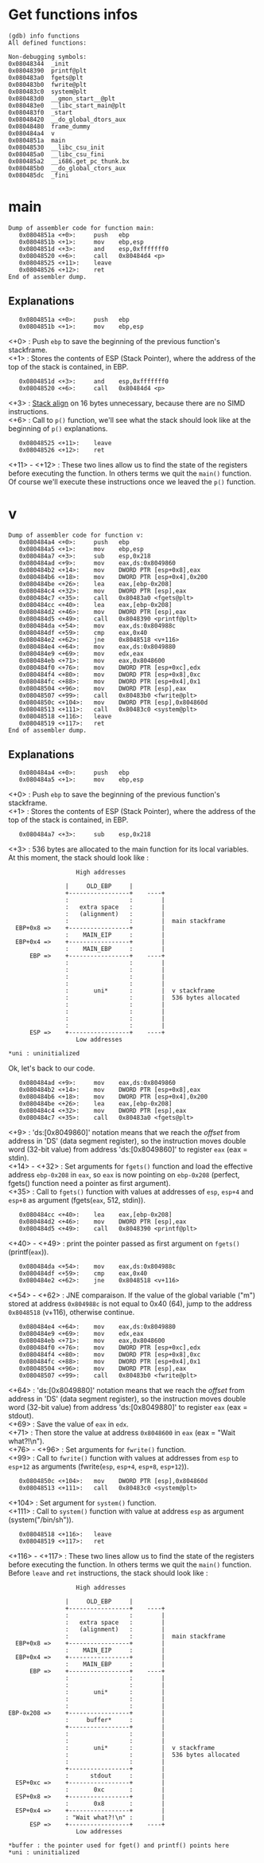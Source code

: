 # Get functions infos
```
(gdb) info functions
All defined functions:

Non-debugging symbols:
0x08048344  _init
0x08048390  printf@plt
0x080483a0  fgets@plt
0x080483b0  fwrite@plt
0x080483c0  system@plt
0x080483d0  __gmon_start__@plt
0x080483e0  __libc_start_main@plt
0x080483f0  _start
0x08048420  __do_global_dtors_aux
0x08048480  frame_dummy
0x080484a4  v
0x0804851a  main
0x08048530  __libc_csu_init
0x080485a0  __libc_csu_fini
0x080485a2  __i686.get_pc_thunk.bx
0x080485b0  __do_global_ctors_aux
0x080485dc  _fini
```

# main
```
Dump of assembler code for function main:
   0x0804851a <+0>:     push   ebp
   0x0804851b <+1>:     mov    ebp,esp
   0x0804851d <+3>:     and    esp,0xfffffff0
   0x08048520 <+6>:     call   0x80484d4 <p>
   0x08048525 <+11>:    leave
   0x08048526 <+12>:    ret
End of assembler dump.
```
## Explanations
```
   0x0804851a <+0>:     push   ebp
   0x0804851b <+1>:     mov    ebp,esp
```
<+0> : Push `ebp` to save the beginning of the previous function's stackframe.  
<+1> : Stores the contents of ESP (Stack Pointer), where the address of the top of the stack is contained, in EBP.
```
   0x0804851d <+3>:     and    esp,0xfffffff0
   0x08048520 <+6>:     call   0x80484d4 <p>
```
<+3> : [Stack align](https://github.com/maxisimo/42-RainFall/blob/main/doc/asm_x86/alignment.md) on 16 bytes unnecessary, because there are no SIMD instructions.  
<+6> : Call to `p()` function, we'll see what the stack should look like at the beginning of `p()` explanations.  
```
   0x08048525 <+11>:    leave
   0x08048526 <+12>:    ret
```
<+11> - <+12> : These two lines allow us to find the state of the registers before executing the function. In others terms we quit the `main()` function. Of course we'll execute these instructions once we leaved the `p()` function.  

# v
```
Dump of assembler code for function v:
   0x080484a4 <+0>:     push   ebp
   0x080484a5 <+1>:     mov    ebp,esp
   0x080484a7 <+3>:     sub    esp,0x218
   0x080484ad <+9>:     mov    eax,ds:0x8049860
   0x080484b2 <+14>:    mov    DWORD PTR [esp+0x8],eax
   0x080484b6 <+18>:    mov    DWORD PTR [esp+0x4],0x200
   0x080484be <+26>:    lea    eax,[ebp-0x208]
   0x080484c4 <+32>:    mov    DWORD PTR [esp],eax
   0x080484c7 <+35>:    call   0x80483a0 <fgets@plt>
   0x080484cc <+40>:    lea    eax,[ebp-0x208]
   0x080484d2 <+46>:    mov    DWORD PTR [esp],eax
   0x080484d5 <+49>:    call   0x8048390 <printf@plt>
   0x080484da <+54>:    mov    eax,ds:0x804988c
   0x080484df <+59>:    cmp    eax,0x40
   0x080484e2 <+62>:    jne    0x8048518 <v+116>
   0x080484e4 <+64>:    mov    eax,ds:0x8049880
   0x080484e9 <+69>:    mov    edx,eax
   0x080484eb <+71>:    mov    eax,0x8048600
   0x080484f0 <+76>:    mov    DWORD PTR [esp+0xc],edx
   0x080484f4 <+80>:    mov    DWORD PTR [esp+0x8],0xc
   0x080484fc <+88>:    mov    DWORD PTR [esp+0x4],0x1
   0x08048504 <+96>:    mov    DWORD PTR [esp],eax
   0x08048507 <+99>:    call   0x80483b0 <fwrite@plt>
   0x0804850c <+104>:   mov    DWORD PTR [esp],0x804860d
   0x08048513 <+111>:   call   0x80483c0 <system@plt>
   0x08048518 <+116>:   leave
   0x08048519 <+117>:   ret
End of assembler dump.
```
## Explanations
```
   0x080484a4 <+0>:     push   ebp
   0x080484a5 <+1>:     mov    ebp,esp
```
<+0> : Push `ebp` to save the beginning of the previous function's stackframe.  
<+1> : Stores the contents of ESP (Stack Pointer), where the address of the top of the stack is contained, in EBP.
```
   0x080484a7 <+3>:     sub    esp,0x218
```
<+3> : 536 bytes are allocated to the main function for its local variables.  
At this moment, the stack should look like :  
```
                   High addresses

                |     OLD_EBP     |
                +-----------------+    ----+
                :                 :        |
                :   extra space   :        |
                :   (alignment)   :        |
                :                 :        |  main stackframe
  EBP+0x8 =>    +-----------------+        |
                :    MAIN_EIP     :        |
  EBP+0x4 =>    +-----------------+        |
                :    MAIN_EBP     :        |
      EBP =>    +-----------------+    ----+
                :                 :        |
                :                 :        |
                :                 :        |
                :                 :        |
                :       uni*      :        |  v stackframe
                :                 :        |  536 bytes allocated
                :                 :        |
                :                 :        |
                :                 :        |
                :                 :        |
      ESP =>    +-----------------+    ----+
                   Low addresses

*uni : uninitialized
```
Ok, let's back to our code.  
```
   0x080484ad <+9>:     mov    eax,ds:0x8049860
   0x080484b2 <+14>:    mov    DWORD PTR [esp+0x8],eax
   0x080484b6 <+18>:    mov    DWORD PTR [esp+0x4],0x200
   0x080484be <+26>:    lea    eax,[ebp-0x208]
   0x080484c4 <+32>:    mov    DWORD PTR [esp],eax
   0x080484c7 <+35>:    call   0x80483a0 <fgets@plt>
```
<+9> : 'ds:[0x8049860]' notation means that we reach the *offset* from address in 'DS' (data segment register), so the instruction moves double word (32-bit value) from address 'ds:[0x8049860]' to register `eax` (eax = stdin).  
<+14> - <+32> : Set arguments for `fgets()` function and load the effective address `ebp-0x208` in `eax`, so `eax` is now pointing on `ebp-0x208` (perfect, fgets() function need a pointer as first argument).   
<+35> : Call to `fgets()` function with values at addresses of `esp`, `esp+4` and `esp+8` as argument (fgets(`eax`, 512, stdin)).  
```
   0x080484cc <+40>:    lea    eax,[ebp-0x208]
   0x080484d2 <+46>:    mov    DWORD PTR [esp],eax
   0x080484d5 <+49>:    call   0x8048390 <printf@plt>
```
<+40> - <+49> : print the pointer passed as first argument on `fgets()` (printf(`eax`)).
```
   0x080484da <+54>:    mov    eax,ds:0x804988c
   0x080484df <+59>:    cmp    eax,0x40
   0x080484e2 <+62>:    jne    0x8048518 <v+116>
```
<+54> - <+62> : JNE comparaison. If the value of the global variable ("m") stored at address `0x804988c` is not equal to 0x40 (64), jump to the address `0x8048518` (v+116), otherwise continue.
```
   0x080484e4 <+64>:    mov    eax,ds:0x8049880
   0x080484e9 <+69>:    mov    edx,eax
   0x080484eb <+71>:    mov    eax,0x8048600
   0x080484f0 <+76>:    mov    DWORD PTR [esp+0xc],edx
   0x080484f4 <+80>:    mov    DWORD PTR [esp+0x8],0xc
   0x080484fc <+88>:    mov    DWORD PTR [esp+0x4],0x1
   0x08048504 <+96>:    mov    DWORD PTR [esp],eax
   0x08048507 <+99>:    call   0x80483b0 <fwrite@plt>
```
<+64> : 'ds:[0x8049880]' notation means that we reach the *offset* from address in 'DS' (data segment register), so the instruction moves double word (32-bit value) from address 'ds:[0x8049880]' to register `eax` (eax = stdout).  
<+69> : Save the value of `eax` in `edx`.  
<+71> : Then store the value at address `0x8048600` in `eax` (eax = "Wait what?!\n").  
<+76> - <+96> : Set arguments for `fwrite()` function.  
<+99> : Call to `fwrite()` function with values at addresses from `esp` to `esp+12` as arguments (fwrite(`esp`, `esp+4`, `esp+8`, `esp+12`)).
```
   0x0804850c <+104>:   mov    DWORD PTR [esp],0x804860d
   0x08048513 <+111>:   call   0x80483c0 <system@plt>
```
<+104> : Set argument for `system()` function.  
<+111> : Call to `system()` function with value at address `esp` as argument (system("/bin/sh")).  
```
   0x08048518 <+116>:   leave
   0x08048519 <+117>:   ret
```
<+116> - <+117> : These two lines allow us to find the state of the registers before executing the function. In others terms we quit the `main()` function.  
Before `leave` and `ret` instructions, the stack should look like :
```
                   High addresses

                |     OLD_EBP     |
                +-----------------+    ----+
                :                 :        |
                :   extra space   :        |
                :   (alignment)   :        |
                :                 :        |  main stackframe
  EBP+0x8 =>    +-----------------+        |
                :    MAIN_EIP     :        |
  EBP+0x4 =>    +-----------------+        |
                :    MAIN_EBP     :        |
      EBP =>    +-----------------+    ----+
                :                 :        |
                :                 :        |
                :       uni*      :        |
                :                 :        |
                :                 :        |
EBP-0x208 =>    +-----------------+        |
                :     buffer*     :        |
                +-----------------+        |
                :                 :        |
                :                 :        |
                :       uni*      :        |  v stackframe
                :                 :        |  536 bytes allocated
                :                 :        |
                +-----------------+        |
                :      stdout     :        |
  ESP+0xc =>    +-----------------+        |
                :       0xc       :        |
  ESP+0x8 =>    +-----------------+        |
                :       0x8       :        |
  ESP+0x4 =>    +-----------------+        |
                : "Wait what?!\n" :        |
      ESP =>    +-----------------+    ----+
                   Low addresses

*buffer : the pointer used for fget() and printf() points here
*uni : uninitialized
```
